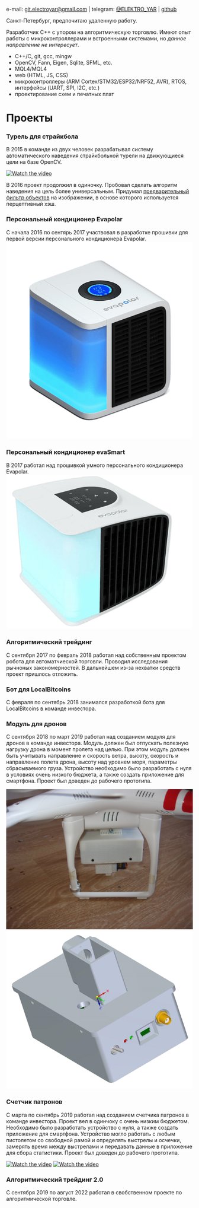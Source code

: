 e-mail: git.electroyar@gmail.com | telegram: [@ELEKTRO_YAR](https://t.me/ELEKTRO_YAR) | [github](https://github.com/NewYaroslav)

Санкт-Петербург, предпочитаю удаленную работу.

Разработчик C++ с упором на алгоритмическую торговлю. Имеют опыт работы с микроконтроллерами и встроенными системами, но *данное направление не интересует*.

- C++/C, git, gcc, mingw
- OpenCV, Fann, Eigen, Sqlite, SFML, etc.
- MQL4/MQL4
- web (HTML, JS, CSS)
- микроконтроллеры (ARM Cortex/STM32/ESP32/NRF52, AVR), RTOS, интерфейсы (UART, SPI, I2C, etc.)
- проектирование схем и печатных плат

# Проекты

### Турель для страйкбола

В 2015 в команде из двух человек разрабатывал систему автоматического наведения страйкбольной турели на движующиеся цели на базе OpenCV.

[![Watch the video](https://img.youtube.com/vi/Y6xW9wZpWp0/hqdefault.jpg)](https://youtu.be/Y6xW9wZpWp0)

В 2016 проект продолжил в одиночку. Пробовал сделать алгоритм наведения на цель более универсальным. Придумал [предварительный фильтр объектов](https://github.com/NewYaroslav/ph_object_detector) на изображении, в основе которого используется перцептивный хэш.

### Персональный кондиционер Evapolar

С начала 2016 по сентярь 2017 участвовал в разработке прошивки для первой версии персонального кондиционера Evapolar.
![](assets/images/eva_1.png)

### Персональный кондиционер evaSmart

В 2017 работал над прошивкой умного персонального кондиционера Evapolar.
![](assets/images/eva_2.png)

### Алгоритмический трейдинг

С сентября 2017 по февраль 2018 работал над собственным проектом робота для автоматчиеской торговли. Проводил исследования рычноных закономерностей. В дальнейшем из-за нехватки средств проект пришлось отложить.

### Бот для LocalBitcoins

С февраля по сентябрь 2018 занимался разработкой бота для LocalBitcoins в команде инвестора. 

### Модуль для дронов

C сентября 2018 по март 2019 работал над созданием модуля для дронов в команде инвестора. Модуль должен был отпускать полезную нагрузку дрона в момент пролета над целью. При этом модуль должен быть учитывать направление и скорость ветра, высоту, скорость и направление полета дрона, высоту над уровнем моря, параметры сбрасываемого груза. Устройство необходимо было разработать с нуля в условиях очень низкого бюджета, а также создать приложение для смартфона. Проект был доведен до рабочего прототипа.

![](assets/images/dron_3.png)
![](assets/images/dron_4.png)

### Счетчик патронов

С марта по сентябрь 2019 работал над созданием счетчика патронов в команде инвестора. Проект вел в одинчоку с очень низким бюджетом. Необходимо было разработать устройство с нуля, а также создать приложение для смартфона. Устройство могло работать с любым пистолетом со свободной рамой и определять выстрелы и осчечки, замерять время между выстрелами и передавать данные в приложение для сбора статистики. Проект был доведен до рабочего прототипа.

[![Watch the video](https://img.youtube.com/vi/P250TqXowug/hqdefault.jpg)](https://youtu.be/P250TqXowug)
[![Watch the video](https://img.youtube.com/vi/L8Jikd7LmIY/hqdefault.jpg)](https://youtu.be/L8Jikd7LmIY)

### Алгоритмический трейдинг 2.0

С сентября 2019 по август 2022 работал в свобственном проекте по алгоритмической торговле.
